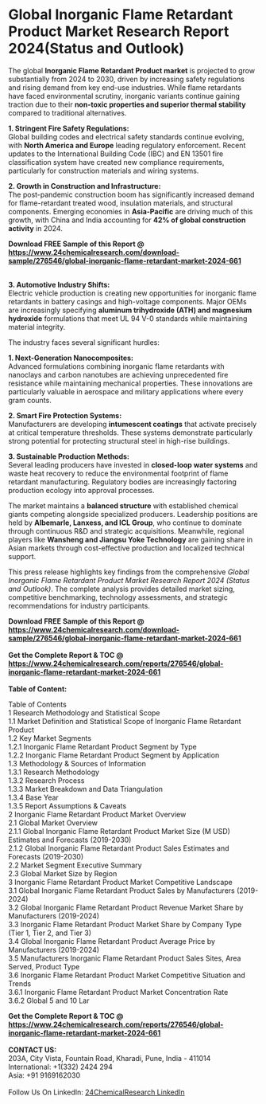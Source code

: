 <h1>Global Inorganic Flame Retardant Product Market Research Report 2024(Status and Outlook)</h1><p>The global <strong>Inorganic Flame Retardant Product market</strong> is projected to grow substantially from 2024 to 2030, driven by increasing safety regulations and rising demand from key end-use industries. While flame retardants have faced environmental scrutiny, inorganic variants continue gaining traction due to their <strong>non-toxic properties and superior thermal stability</strong> compared to traditional alternatives.</p><p><strong>1. Stringent Fire Safety Regulations:</strong><br>
Global building codes and electrical safety standards continue evolving, with <strong>North America and Europe</strong> leading regulatory enforcement. Recent updates to the International Building Code (IBC) and EN 13501 fire classification system have created new compliance requirements, particularly for construction materials and wiring systems.</p><p><strong>2. Growth in Construction and Infrastructure:</strong><br>
The post-pandemic construction boom has significantly increased demand for flame-retardant treated wood, insulation materials, and structural components. Emerging economies in <strong>Asia-Pacific</strong> are driving much of this growth, with China and India accounting for <strong>42% of global construction activity</strong> in 2024.</p><div><b>Download FREE Sample of this Report @ 
            <a href="https://www.24chemicalresearch.com/download-sample/276546/global-inorganic-flame-retardant-market-2024-661">
            https://www.24chemicalresearch.com/download-sample/276546/global-inorganic-flame-retardant-market-2024-661</a></b></div><br><p><strong>3. Automotive Industry Shifts:</strong><br>
Electric vehicle production is creating new opportunities for inorganic flame retardants in battery casings and high-voltage components. Major OEMs are increasingly specifying <strong>aluminum trihydroxide (ATH) and magnesium hydroxide</strong> formulations that meet UL 94 V-0 standards while maintaining material integrity.</p><p>The industry faces several significant hurdles:</p><p><strong>1. Next-Generation Nanocomposites:</strong><br>
Advanced formulations combining inorganic flame retardants with nanoclays and carbon nanotubes are achieving unprecedented fire resistance while maintaining mechanical properties. These innovations are particularly valuable in aerospace and military applications where every gram counts.</p><p><strong>2. Smart Fire Protection Systems:</strong><strong><br>
</strong>Manufacturers are developing <strong>intumescent coatings</strong> that activate precisely at critical temperature thresholds. These systems demonstrate particularly strong potential for protecting structural steel in high-rise buildings.</p><p><strong>3. Sustainable Production Methods:</strong><br>
Several leading producers have invested in <strong>closed-loop water systems</strong> and waste heat recovery to reduce the environmental footprint of flame retardant manufacturing. Regulatory bodies are increasingly factoring production ecology into approval processes.</p><p>The market maintains a <strong>balanced structure</strong> with established chemical giants competing alongside specialized producers. Leadership positions are held by <strong>Albemarle, Lanxess, and ICL Group</strong>, who continue to dominate through continuous R&amp;D and strategic acquisitions. Meanwhile, regional players like <strong>Wansheng and Jiangsu Yoke Technology</strong> are gaining share in Asian markets through cost-effective production and localized technical support.</p><p>This press release highlights key findings from the comprehensive <em>Global Inorganic Flame Retardant Product Market Research Report 2024 (Status and Outlook)</em>. The complete analysis provides detailed market sizing, competitive benchmarking, technology assessments, and strategic recommendations for industry participants.</p><div><b>Download FREE Sample of this Report @ 
            <a href="https://www.24chemicalresearch.com/download-sample/276546/global-inorganic-flame-retardant-market-2024-661">
            https://www.24chemicalresearch.com/download-sample/276546/global-inorganic-flame-retardant-market-2024-661</a></b></div><br><div><b>Get the Complete Report & TOC @ 
            <a href="https://www.24chemicalresearch.com/reports/276546/global-inorganic-flame-retardant-market-2024-661">
            https://www.24chemicalresearch.com/reports/276546/global-inorganic-flame-retardant-market-2024-661</a></b></div><br>
            <b>Table of Content:</b><p>Table of Contents<br />
1 Research Methodology and Statistical Scope<br />
1.1 Market Definition and Statistical Scope of Inorganic Flame Retardant Product<br />
1.2 Key Market Segments<br />
1.2.1 Inorganic Flame Retardant Product Segment by Type<br />
1.2.2 Inorganic Flame Retardant Product Segment by Application<br />
1.3 Methodology & Sources of Information<br />
1.3.1 Research Methodology<br />
1.3.2 Research Process<br />
1.3.3 Market Breakdown and Data Triangulation<br />
1.3.4 Base Year<br />
1.3.5 Report Assumptions & Caveats<br />
2 Inorganic Flame Retardant Product Market Overview<br />
2.1 Global Market Overview<br />
2.1.1 Global Inorganic Flame Retardant Product Market Size (M USD) Estimates and Forecasts (2019-2030)<br />
2.1.2 Global Inorganic Flame Retardant Product Sales Estimates and Forecasts (2019-2030)<br />
2.2 Market Segment Executive Summary<br />
2.3 Global Market Size by Region<br />
3 Inorganic Flame Retardant Product Market Competitive Landscape<br />
3.1 Global Inorganic Flame Retardant Product Sales by Manufacturers (2019-2024)<br />
3.2 Global Inorganic Flame Retardant Product Revenue Market Share by Manufacturers (2019-2024)<br />
3.3 Inorganic Flame Retardant Product Market Share by Company Type (Tier 1, Tier 2, and Tier 3)<br />
3.4 Global Inorganic Flame Retardant Product Average Price by Manufacturers (2019-2024)<br />
3.5 Manufacturers Inorganic Flame Retardant Product Sales Sites, Area Served, Product Type<br />
3.6 Inorganic Flame Retardant Product Market Competitive Situation and Trends<br />
3.6.1 Inorganic Flame Retardant Product Market Concentration Rate<br />
3.6.2 Global 5 and 10 Lar</p><div><b>Get the Complete Report & TOC @ 
            <a href="https://www.24chemicalresearch.com/reports/276546/global-inorganic-flame-retardant-market-2024-661">
            https://www.24chemicalresearch.com/reports/276546/global-inorganic-flame-retardant-market-2024-661</a></b></div><br><b>CONTACT US:</b><br>
            203A, City Vista, Fountain Road, Kharadi, Pune, India - 411014<br>
            International: +1(332) 2424 294<br>
            Asia: +91 9169162030 <br><br>
            Follow Us On LinkedIn: <a href="https://www.linkedin.com/company/24chemicalresearch/">24ChemicalResearch LinkedIn</a>